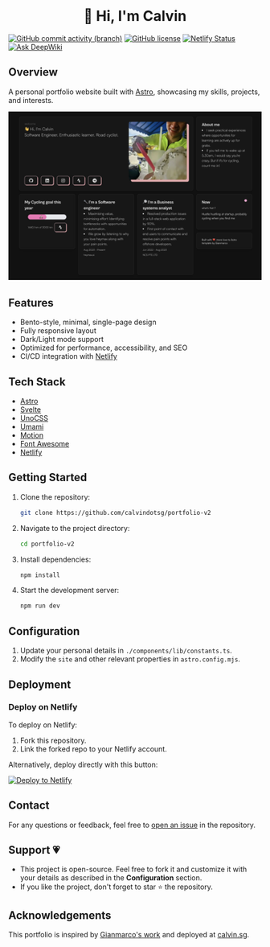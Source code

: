 <!-- PROJECT LOGO -->
<br />
<p align="center">
  <h1 align="center">👋 Hi, I'm Calvin</h1>
</p>
<!-- PROJECT LOGO -->

[![GitHub commit activity (branch)](https://img.shields.io/github/commit-activity/w/calvindotsg/portfolio-v2/main)](https://github.com/calvindotsg/portfolio-v2/commits/main/)
[![GitHub license](https://img.shields.io/github/license/calvindotsg/portfolio-v2)](./LICENSE)
[![Netlify Status](https://api.netlify.com/api/v1/badges/1e7b40f5-97bf-4baa-8648-dd03494f3e53/deploy-status)](https://app.netlify.com/sites/calvindotsg/deploys)
[![Ask DeepWiki](https://deepwiki.com/badge.svg)](https://deepwiki.com/calvindotsg/portfolio-v2)

## Overview

A personal portfolio website built with [Astro](https://astro.build), showcasing my skills, projects, and interests.

![Portfolio Preview](public/preview.jpg)

## Features

- Bento-style, minimal, single-page design
- Fully responsive layout
- Dark/Light mode support
- Optimized for performance, accessibility, and SEO
- CI/CD integration with [Netlify](https://www.netlify.com/)

## Tech Stack

- [Astro](https://astro.build)
- [Svelte](https://svelte.dev/)
- [UnoCSS](https://unocss.dev/)
- [Umami](https://umami.is/)
- [Motion](https://motion.dev/)
- [Font Awesome](https://fontawesome.com/)
- [Netlify](https://www.netlify.com/)

## Getting Started

1. Clone the repository:
   ```bash
   git clone https://github.com/calvindotsg/portfolio-v2
   ```

2. Navigate to the project directory:
   ```bash
   cd portfolio-v2
   ```

3. Install dependencies:
   ```bash
   npm install
   ```

4. Start the development server:
   ```bash
   npm run dev
   ```

## Configuration

1. Update your personal details in `./components/lib/constants.ts`.
2. Modify the `site` and other relevant properties in `astro.config.mjs`.

## Deployment

### Deploy on Netlify

To deploy on Netlify:

1. Fork this repository.
2. Link the forked repo to your Netlify account.

Alternatively, deploy directly with this button:

[![Deploy to Netlify](https://www.netlify.com/img/deploy/button.svg)](https://app.netlify.com/start/deploy?repository=https://github.com/calvindotsg/portfolio-v2)

## Contact

For any questions or feedback, feel free to [open an issue](https://github.com/calvindotsg/portfolio-v2/issues) in the repository.

## Support 💗

- This project is open-source. Feel free to fork it and customize it with your details as described in the **Configuration** section.
- If you like the project, don't forget to star ⭐ the repository.

## Acknowledgements

This portfolio is inspired by [Gianmarco's work](https://github.com/Ladvace) and deployed at [calvin.sg](https://calvin.sg).